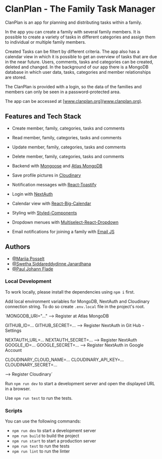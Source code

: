 # ClanPlan - The Family Task Manager

ClanPlan is an app for planning and distributing tasks within a family.

In the app you can create a family with several family members. It is possible to create a variety of tasks in different categories and assign them to individual or multiple family members.

Created Tasks can be filtert by different criteria. The app also has a calendar view in which it is possible to get an overview of tasks that are due in the near future. Users, comments, tasks and categories can be created, deleted and changed. In the background of our app there is a MongoDB database in which user data, tasks, categories and member relationships are stored.

The ClanPlan is provided with a login, so the data of the families and members can only be seen in a password-protected area.

The app can be accessed at [www.clanplan.org](www.clanplan.org).

## Features and Tech Stack

- Create member, family, categories, tasks and comments
- Read member, family, categories, tasks and comments
- Update member, family, categories, tasks and comments
- Delete member, family, categories, tasks and comments

- Backend with [Mongoose](https://mongoosejs.com/) and [Atlas MongoDB](https://www.mongodb.com/)
- Save profile pictures in [Cloudinary](https://cloudinary.com/)
- Notification messages with [React-Toastify](https://fkhadra.github.io/react-toastify/introduction/)
- Login with [NextAuth](https://next-auth.js.org/)
- Calendar view with [React-Big-Calendar](https://jquense.github.io/react-big-calendar/examples/index.html?path=/story/about-big-calendar--page)
- Styling with [Styled-Components](https://styled-components.com/)
- Dropdown menues with [Multiselect-React-Dropdown](https://snyk.io/advisor/npm-package/multiselect-react-dropdown#package-footer)
- Email notifications for joining a family with [Email JS](https://www.emailjs.com/)

## Authors

- [@Mariia Posselt](https://github.com/mariiaovs)
- [@Swetha Siddareddydinne Janardhana](https://github.com/SwethaJanardhana)
- [@Paul Johann Flade](https://github.com/PaulJohannFlade)

### Local Development

To work locally, please install the dependencies using `npm i` first.

Add local environment variables for MongoDB, NextAuth and Cloudinary connection string. To do so create `.env.local` file in the project's root.

`MONGODB_URI="..."
--> Register at Atlas MongoDB

GITHUB_ID=...
GITHUB_SECRET=...
--> Register NextAuth in Git Hub - Settings

NEXTAUTH_URL=...
NEXTAUTH_SECRET=...
--> Register NextAuth
GOOGLE_ID=...
GOOGLE_SECRET=...
--> Register NextAuth in Google Account

CLOUDINARY_CLOUD_NAME=...
CLOUDINARY_API_KEY=...
CLOUDINARY_SECRET=...

--> Register Cloudinary`

Run `npm run dev` to start a development server and open the displayed URL in a browser.

Use `npm run test` to run the tests.

### Scripts

You can use the following commands:

- `npm run dev` to start a development server
- `npm run build` to build the project
- `npm run start` to start a production server
- `npm run test` to run the tests
- `npm run lint` to run the linter
